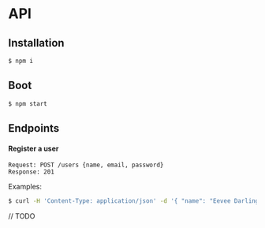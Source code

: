 # API

## Installation

```sh
$ npm i
```

## Boot

```sh
$ npm start
```

## Endpoints

#### Register a user

```
Request: POST /users {name, email, password}
Response: 201
```

Examples:

```sh
$ curl -H 'Content-Type: application/json' -d '{ "name": "Eevee Darling", "email": "eevee@darling.com", "password": "123" }' localhost:4000/users -v
```

// TODO



